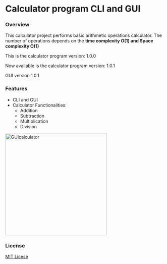 # Calculator program CLI and GUI

### Overview
<p>
This calculator project performs basic arithmetic operations calculator. The number of operations depends on the <b>time complexity O(1) and Space complexity O(1) </b>
</p>
This is the calculator program version: 1.0.0

Now available is the calculator program version: 1.0.1

GUI version 1.0.1

### Features
 - CLI and GUI
 - Calculator Functionalities:
   -  Addition
   -  Subtraction
   -  Multiplication
   -  Division

<img width="322" alt="GUIcalculator" src="https://github.com/user-attachments/assets/ec374d3d-6a07-4281-be06-3d00b2a31256">

### License

[MIT Licese](LICENSE)
